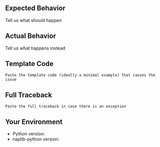 <!--
If you'd like to report a bug in naplib-python, fill out the template below and provide any extra information that may be useful / related to your problem.
-->

## Expected Behavior
Tell us what should happen

## Actual Behavior
Tell us what happens instead

## Template Code
```naplib
Paste the template code (ideally a minimal example) that causes the issue

```

## Full Traceback
```pytb
Paste the full traceback in case there is an exception

```

## Your Environment
* Python version:
* naplib-python version:
